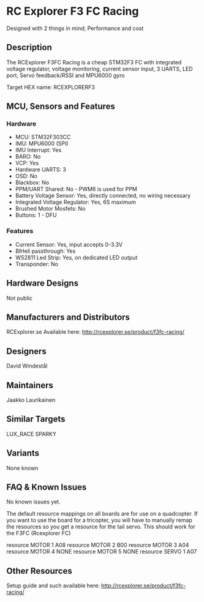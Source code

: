 # RC Explorer F3 FC Racing

Designed with 2 things in mind; Performance and cost

## Description

The RCExplorer F3FC Racing is a cheap STM32F3 FC with integrated voltage regulator, voltage monitoring, current sensor input, 3 UARTS, LED port, Servo feedback/RSSI and MPU6000 gyro

Target HEX name: RCEXPLORERF3

## MCU, Sensors and Features

### Hardware
  - MCU: STM32F303CC
  - IMU: MPU6000 (SPI)
  - IMU Interrupt: Yes
  - BARO: No
  - VCP: Yes
  - Hardware UARTS: 3
  - OSD: No
  - Blackbox: No
  - PPM/UART Shared: No - PWM6 is used for PPM
  - Battery Voltage Sensor: Yes, directly connected, no wiring necessary
  - Integrated Voltage Regulator: Yes, 6S maximum
  - Brushed Motor Mosfets: No
  - Buttons: 1 - DFU

### Features
  - Current Sensor: Yes, input accepts 0-3.3V
  - BlHeli passthrough: Yes
  - WS2811 Led Strip: Yes, on dedicated LED output
  - Transponder: No

## Hardware Designs

Not public

## Manufacturers and Distributors

RCExplorer.se
Available here: http://rcexplorer.se/product/f3fc-racing/

## Designers
David Windestål

## Maintainers
Jaakko Laurikainen

## Similar Targets
LUX_RACE
SPARKY

## Variants
None known

## FAQ & Known Issues
No known issues yet. 

The default resource mappings on all boards are for use on a quadcopter. If you want to use the board for a tricopter, you will have to manually remap the resources so you get a resource for the tail servo. This should work for the F3FC (Rcexplorer FC)

resource MOTOR 1 A08
resource MOTOR 2 B00
resource MOTOR 3 A04
resource MOTOR 4 NONE
resource MOTOR 5 NONE
resource SERVO 1 A07 

## Other Resources
Setup guide and such available here: http://rcexplorer.se/product/f3fc-racing/